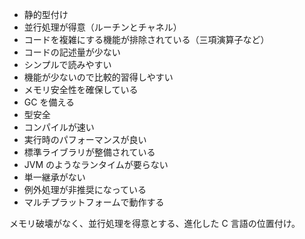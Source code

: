 - 静的型付け
- 並行処理が得意（ルーチンとチャネル）
- コードを複雑にする機能が排除されている（三項演算子など）
- コードの記述量が少ない
- シンプルで読みやすい
- 機能が少ないので比較的習得しやすい
- メモリ安全性を確保している
- GC を備える
- 型安全
- コンパイルが速い
- 実行時のパフォーマンスが良い
- 標準ライブラリが整備されている
- JVM のようなランタイムが要らない
- 単一継承がない
- 例外処理が非推奨になっている
- マルチプラットフォームで動作する

メモリ破壊がなく、並行処理を得意とする、進化した C 言語の位置付け。
